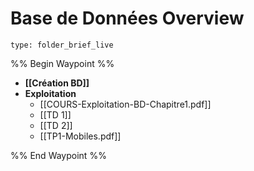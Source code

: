 # Base de Données Overview
 
```ccard
type: folder_brief_live
```
 
%% Begin Waypoint %%
- **[[Création BD]]**
- **Exploitation**
	- [[COURS-Exploitation-BD-Chapitre1.pdf]]
	- [[TD 1]]
	- [[TD 2]]
	- [[TP1-Mobiles.pdf]]

%% End Waypoint %%